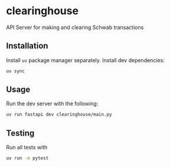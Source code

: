 # clearinghouse
API Server for making and clearing Schwab transactions

## Installation

Install `uv` package manager separately. Install dev dependencies:
```bash
uv sync
```

## Usage
Run the dev server with the following:
```bash
uv run fastapi dev clearinghouse/main.py
```

## Testing
Run all tests with
```bash
uv run -m pytest
```
